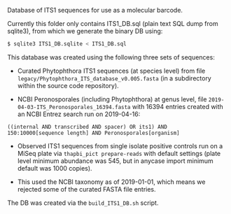 Database of ITS1 sequences for use as a molecular barcode.

Currently this folder only contains ITS1_DB.sql (plain text SQL
dump from sqlite3), from which we generate the binary DB using:

```bash
$ sqlite3 ITS1_DB.sqlite < ITS1_DB.sql
```

This database was created using the following three sets of
sequences:

 - Curated Phytophthora ITS1 sequences (at species level) from
   file ``legacy/Phytophthora_ITS_database_v0.005.fasta`` (in
   a subdirectory within the source code repository).

 - NCBI Peronosporales (including Phytophthora) at genus level,
   file ``2019-04-03-ITS_Peronosporales_16394.fasta`` with 16394
   entries created with an NCBI Entrez search run on 2019-04-16:

```
((internal AND transcribed AND spacer) OR its1) AND
150:10000[sequence length] AND Peronosporales[organism]
```

 - Observed ITS1 sequences from single isolate positive controls
   run on a MiSeq plate via ``thapbi_pict prepare-reads`` with
   default settings (plate level minimum abundance was 545,
   but in anycase import minimum default was 1000 copies).

 - This used the NCBI taxonomy as of 2019-01-01, which means
   we rejected some of the curated FASTA file entries.

The DB was created via the ``build_ITS1_DB.sh`` script.
